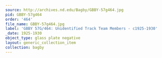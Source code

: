 ```yaml
---
source: http://archives.nd.edu/Bagby/GBBY-57g464.jpg
pid: GBBY-57g464
order: '464'
file_name: GBBY-57g464.jpg
label: 'GBBY 57G/464: Unidentified Track Team Members - c1925-1930'
_date: 1925-1930
object_type: glass plate negative
layout: generic_collection_item
collection: bagby
---
```

